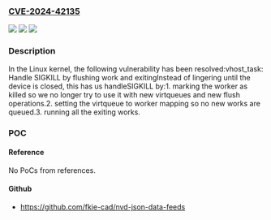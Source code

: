 ### [CVE-2024-42135](https://cve.mitre.org/cgi-bin/cvename.cgi?name=CVE-2024-42135)
![](https://img.shields.io/static/v1?label=Product&message=Linux&color=blue)
![](https://img.shields.io/static/v1?label=Version&message=1da177e4c3f4%3C%20abe067dc3a66%20&color=brighgreen)
![](https://img.shields.io/static/v1?label=Vulnerability&message=n%2Fa&color=brighgreen)

### Description

In the Linux kernel, the following vulnerability has been resolved:vhost_task: Handle SIGKILL by flushing work and exitingInstead of lingering until the device is closed, this has us handleSIGKILL by:1. marking the worker as killed so we no longer try to use it with   new virtqueues and new flush operations.2. setting the virtqueue to worker mapping so no new works are queued.3. running all the exiting works.

### POC

#### Reference
No PoCs from references.

#### Github
- https://github.com/fkie-cad/nvd-json-data-feeds

